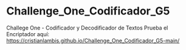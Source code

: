 # Challenge_One_Codificador_G5
 Challege One - Codificador y Decodificador de Textos
Prueba el Encriptador aquí:
https://cristianlambis.github.io/Challenge_One_Codificador_G5-main/
